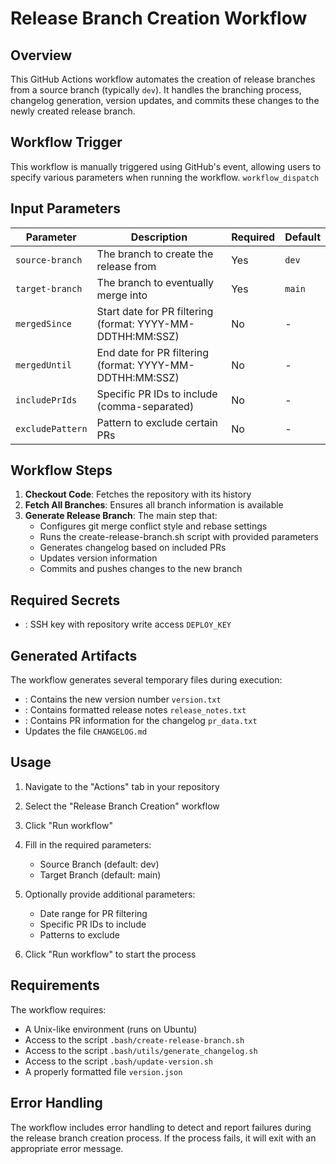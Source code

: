 # Release Branch Creation Workflow

## Overview
This GitHub Actions workflow automates the creation of release branches from a source branch (typically `dev`). It handles the branching process, changelog generation, version updates, and commits these changes to the newly created release branch.
## Workflow Trigger
This workflow is manually triggered using GitHub's event, allowing users to specify various parameters when running the workflow. `workflow_dispatch`
## Input Parameters

| Parameter | Description | Required | Default |
| --- | --- | --- | --- |
| `source-branch` | The branch to create the release from | Yes | `dev` |
| `target-branch` | The branch to eventually merge into | Yes | `main` |
| `mergedSince` | Start date for PR filtering (format: YYYY-MM-DDTHH:MM:SSZ) | No | - |
| `mergedUntil` | End date for PR filtering (format: YYYY-MM-DDTHH:MM:SSZ) | No | - |
| `includePrIds` | Specific PR IDs to include (comma-separated) | No | - |
| `excludePattern` | Pattern to exclude certain PRs | No | - |
## Workflow Steps
1. **Checkout Code**: Fetches the repository with its history
2. **Fetch All Branches**: Ensures all branch information is available
3. **Generate Release Branch**: The main step that:
    - Configures git merge conflict style and rebase settings
    - Runs the create-release-branch.sh script with provided parameters
    - Generates changelog based on included PRs
    - Updates version information
    - Commits and pushes changes to the new branch

## Required Secrets
- : SSH key with repository write access `DEPLOY_KEY`

## Generated Artifacts
The workflow generates several temporary files during execution:
- : Contains the new version number `version.txt`
- : Contains formatted release notes `release_notes.txt`
- : Contains PR information for the changelog `pr_data.txt`
- Updates the file `CHANGELOG.md`

## Usage
1. Navigate to the "Actions" tab in your repository
2. Select the "Release Branch Creation" workflow
3. Click "Run workflow"
4. Fill in the required parameters:
    - Source Branch (default: dev)
    - Target Branch (default: main)

5. Optionally provide additional parameters:
    - Date range for PR filtering
    - Specific PR IDs to include
    - Patterns to exclude

6. Click "Run workflow" to start the process

## Requirements
The workflow requires:
- A Unix-like environment (runs on Ubuntu)
- Access to the script `.bash/create-release-branch.sh`
- Access to the script `.bash/utils/generate_changelog.sh`
- Access to the script `.bash/update-version.sh`
- A properly formatted file `version.json`

## Error Handling
The workflow includes error handling to detect and report failures during the release branch creation process. If the process fails, it will exit with an appropriate error message.

